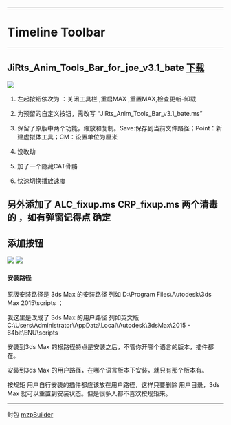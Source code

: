 

---
# Timeline Toolbar
-------------
## JiRts_Anim_Tools_Bar_for_joe_v3.1_bate  [下载](https://github.com/4698to/Joetime.linetool.bar/blob/master/JiRts_Anim_Tools_Bar_for_joe_v3.1_bate_2018-01-20_1.0.mzp)


![](https://github.com/4698to/Joetime.linetool.bar/blob/master/img/JiRts_Anim_Tools_Bar_v3.1_bate_for_Joe_01.png)

1.    左起按钮依次为 ：关闭工具栏 ,重启MAX ,重置MAX,检查更新-卸载

2.    为预留的自定义按钮，需改写 “JiRts_Anim_Tools_Bar_v3.1_bate.ms”

3.    保留了原版中两个功能，缩放和复制。Save:保存到当前文件路径；Point：新建虚拟体工具；CM：设置单位为厘米

4.    没改动

5.    加了一个隐藏CAT骨骼

6.    快速切换播放速度


另外添加了 ALC_fixup.ms CRP_fixup.ms 两个清毒的 ，如有弹窗记得点 确定
--------------------

## 添加按钮
![](https://github.com/4698to/Joetime.linetool.bar/blob/master/img/JiRts_Anim_Tools_Bar_v3.1_bate_for_Joe_btn_01.png)
![](https://github.com/4698to/Joetime.linetool.bar/blob/master/img/JiRts_Anim_Tools_Bar_v3.1_bate_for_Joe_btn_02.png)

#### 安装路径
原版安装路径是 3ds Max 的安装路径 列如 D:\Program Files\Autodesk\3ds Max 2015\scripts ；

我这里是改成了 3ds Max 的用户路径 列如英文版 C:\Users\Administrator\AppData\Local\Autodesk\3dsMax\2015 - 64bit\ENU\scripts

安装到3ds Max 的根路径特点是安装之后，不管你开哪个语言的版本，插件都在。

安装到3ds Max 的用户路径，在哪个语言版本下安装，就只有那个版本有。

按规矩 用户自行安装的插件都应该放在用户路径，这样只要删除 用户目录，3ds Max 就可以重置到安装状态。但是很多人都不喜欢按规矩来。


------------------------------
封包 [mzpBuilder](https://github.com/klaasnienhuis/mzpBuilder)







